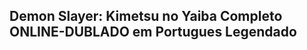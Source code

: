 ## Demon Slayer: Kimetsu no Yaiba Completo ONLINE-DUBLADO em Portugues Legendado

<!--

Assistir Filme Demon Slayer: Kimetsu no Yaiba Filme Completo HD 2023 Dublado Online Assistir Demon Slayer: Kimetsu no Yaiba Filme filme online completo dublado em português, Assista a Demon Slayer: Kimetsu no Yaiba Filme filme dublado e legendado em HD 720p online 𝙶ratis. Como assistir filme Demon Slayer: Kimetsu no Yaiba Filme dublado em português de graça?

Demon Slayer: Kimetsu no Yaiba - Assista a Filme Online em Streaming Legais

Clique aqui para assistir 🎬☞ Demon Slayer: Kimetsu no Yaiba 2023 Filme Completo

<animated-image data-catalyst=""><a href="https://justflixnet.com/pt/movie/1216221" rel="nofollow" data-target="animated-image.originalLink"><img src="https://camo.githubusercontent.com/917e6ed5c302499242165dcc02bdbce85c075fd21b35918eb9c0b771855261b8/68747470733a2f2f7374617469632e7769787374617469632e636f6d2f6d656469612f6232343966395f61646163386637306662336634356238383639313639366337376465313866337e6d76322e676966" alt="Foo" data-canonical-src="https://static.wixstatic.com/media/b249f9_adac8f70fb3f45b88691696c77de18f3~mv2.gif" style="max-width: 100%; display: inline-block;" data-target="animated-image.originalImage"></a>

Assistir Demon Slayer: Kimetsu no Yaiba Online Grátis com legendado ou dublado em português e em qualidade HD por streamings.

Você está hesitando em assistir a filmes online em sites?

Você não precisa hesitar para assistir ao filme Demon Slayer: Kimetsu no Yaiba completo em cinemgn.tv porque este site é confiável sem fraude.

Demon Slayer: Kimetsu no Yaiba está disponível. Encontre seus filmes para assistir online e assista-os em plataformas de streaming gratuitas. Demon Slayer: Kimetsu no Yaiba Dublagem ou Legendas de Filmes Online Disponível na plataforma de streaming.

Não há vestígios de Demon Slayer: Kimetsu no Yaiba Trail no Disney+, prova de que a House of Mouse não tem controle sobre toda a franquia! Lar de títulos como 'Star Wars', 'Marvel', 'Pixar', National GDemon Slayer: Kimetsu no Yaiba graphic', ESPN, STAR e muito mais, o Disney+ está disponível por um preço de assinatura anual de $ 79,99 ou uma taxa mensal de $ 0,99. Se você é só fã de alguma dessas marcas, vale a pena se inscrever no Disney+, e nem tem anúncios.

Demon Slayer: Kimetsu no Yaiba no HBO Max?

Desculpe, Demon Slayer: Kimetsu no Yaiba Way não está disponível no HBO Max. Há muito conteúdo do HBO Max por $ 14,99 por mês, essa assinatura é livre de anúncios e dá acesso a todos os títulos da biblioteca do HBO Max. O A plataforma de streaming anunciou uma versão suportada por anúncios que custa muito menos por US$ 9,99 por mês.

Voltando à ação e ao espetáculo que capturou pela primeira vez os espectadores ao redor do mundo 14 anos atrás com o ‘Transformers‘ original, ‘Demon Slayer: Kimetsu no Yaiba‘ levará o público à uma aventura pelo mundo, ambientada nos anos 90, e apresentará os Maximals, Predacons e Terrorcons à batalha existente na Terra entre Autobots e Decepticons.

O grande vilão será o Scourge, que incorpora pedaços de Transformers derrotados em seu corpo. Também teremos o Optimus Primal, o gorila líder dos Maximals, confidente de Optimus Prime. A história se passará em Machu Picchu, no Peru, na América do Sul e nos Estados Unidos.

Serviço ou site para assistir filme Demon Slayer: Kimetsu no Yaiba online grátis e melhor o de forma legal

Você sabia que é possível assistir a filme Demon Slayer: Kimetsu no Yaiba online grátis sem recorrer à pirataria? No entanto, é muito mais fácil cair na tentação quando se tem à disposição um universo de torrents ou sites que oferecem lançamentos gratuitos a um clique.

Se você quer assistir a filme completo Demon Slayer: Kimetsu no Yaiba online gratuitos, confira uma que o Olhar Digital preparou com sites para você. Sites que oferecem um vasto acervo aos usuários que desejam conferir o melhor da sétima arte, sem descumprir com as leis de direitos autorais. Confira!

Assistir Demon Slayer: Kimetsu no Yaiba (2023) filme online em plataforma de streaming

No cinemgn (cinemgn.tv) você pode assistir Demon Slayer: Kimetsu no Yaiba completa online de graça! Disponivel dublada e legendada, na qualidade HD.

Veja filme em seu celular, smart tv e computador agora mesmo agora mesmo!

Se você procura conteúdo de qualidade, aqui é o lugar certo. Estamos sempre trabalhando para proporcionar a melhor experiência, para que você possa assistir sua série da melhor maneira possível. Somos referência quando o assunto é assistir a filme Demon Slayer: Kimetsu no Yaiba online!

Encontre seu próximo filme para assistir Demon Slayer: Kimetsu no Yaiba online e veja em quais plataformas ele está disponível.

Sabemos do seu desafio em encontrar um filme online dublado ou legendado entre as mais diversas plataformas de streaming, como Netflix, YouTube, Amazon Prime Video, NOW, Apple TV e outras.

Como assistir filme Demon Slayer: Kimetsu no Yaiba online grátis? Para ver filmes online, clique no botão reproduzir e comece a assistir online em HD. Selecione o melhor player para assistir ao filme desejado.

No cinemgn.tv você vai encontrar filme Demon Slayer: Kimetsu no Yaiba em alta qualidade e não precisa ter cadastro no site.

ASSISTIR FILMES ONLINE EM NETFLIX A Netflix se tornou uma das principais formas de assistir conteúdo de forma legal em seu computador, smartphone ou TV. O serviço de streaming se tornou grande em todo o mundo e talvez por isso muitos acabem acreditando que não existem muitas outras opções disponíveis. Felizmente isso não é verdade, existem alguns sites excelentes para assistir filmes online grátis, totalmente dentro da lei.

Então para quem quer tentar algo novo, ou acha que já viu tudo o que queria ver na Netflix e outros streamings pagos, vamos mostrar uma lista de sites interessantes que servem como uma alternativa completamente gratuita ao famoso serviço de streaming. Eles são totalmente confiáveis para assistir aos seus filmes de forma gratuita e não vão prejudicar a segurança do seu dispositivo, e dependendo do tipo de filmes que você gosta, pode achar conteúdo melhor que a Netflix. Alguns deles têm até aplicativos para baixar em seu celular ou TV.

VER FILMES ONLINE EM YOUTUBE O YouTube é a maior fonte de vídeos da internet, mas algumas pessoas não sabem que também é possível assistir filmes online no serviço. Apesar de contar com a plataforma YouTube Filmes para compra de filmes de sucesso, também existem alguns filmes disponíveis na plataforma de maneira original, que são completamente gratuitos.

A maioria, entretanto, são filmes mais antigos, então essa dica é ideal para quem estiver procurando por um clássico de muitos anos atrás. Poucos também contam com legendas, então para quem não entende muito do inglês, é preciso procurar por uma opção do filme dublada, que também é possível encontrar com facilidade.

Aqui não há uma lista vasta e não é uma opção para quem procura por assistir filmes mais recentes, porém ainda é uma dica valiosa para quem procura por algo mais antigo e não seja exigente com a qualidade de imagem. Para acessar, acesse a categoria de filmes do YouTube.

Infelizmente o YouTube não disponibiliza de forma organizada os filmes online disponíveis de maneira gratuita, você precisa abrir as categorias e procurar.

No cinemgn.tv nossa missão é te ajudar a encontrar os melhores filmes em alta qualidade (HD) para você assistir online, no conforto da sua casa e em qual serviço de streaming preferir.

São diversos lançamentos e filmes antigos de gêneros como drama, terror, ação, comédia, suspense e muito mais.

Continue navegando e descubra seu próximo filme para ver online hoje.

Demon Slayer: Kimetsu no Yaiba no Amazon VidDemon Slayer: Kimetsu no Yaiba ?

Infelizmente, Demon Slayer: Kimetsu no Yaiba Path by Water não está disponível para transmissão gratuita no Amazon Prime VidDemon Slayer: Kimetsu no Yaiba . No entanto, você pode escolher outros programas e filmes para assistir a partir daí, pois possui uma grande variedade de programas e filmes que você pode escolher por US $ 14,99 por mês.

Demon Slayer: Kimetsu no Yaiba no Peacock?

Demon Slayer: Kimetsu no Yaiba Way não está disponível para assistir no Peacock no momento da escrita. A Peacock oferece uma assinatura que custa US$ 4,99 por mês ou US$ 49,99 por ano para uma conta premium. Como seu homônimo, a plataforma de streaming é gratuita para jogar com conteúdo ao ar livre, porém limitado.

Demon Slayer: Kimetsu no Yaiba no Paramount Plus?

Demon Slayer: Kimetsu no Yaiba The Road to Water não está no Paramount Plus. O Paramount Plus oferece a opção de assinatura adequada: a versão básica do serviço Paramount + Essential suporta um anúncio por US$ 4,99 por mês e um plano premium sem anúncios por US$ 9,99 por mês .

Onde posso ver filme Demon Slayer: Kimetsu no Yaiba de graça?

dd.filmy-zilla.lat é um site que oferece mais de 20.000 filmes gratuitos de streaming de todos os gêneros gratuitamente. Ao fazer login, você encontrará filmes em alta definição e sem limites, um grande catálogo para consultar e uma barra de pesquisa para permitir que você pesquise todos os filmes que deseja ver.

Você está se perguntando como assistir legalmente ao streaming gratuito do filme Demon Slayer: Kimetsu no Yaiba ? Se assim for, você ficará feliz que isso seja realmente possível, porque atualmente existem vários sites na Itália onde você pode assistir a filmes de todos os gêneros e épocas gratuitamente. Em alguns casos, pode ser necessário se registrar por e-mail ou usar sua conta online para fazer login.

Vou lhe contar em detalhes como você pode usar os sites mais populares da Internet, serviços online e aplicativos de smartphone/tablet para transmitir filmes gratuitamente. dd.filmy-zilla.lat é um dos melhores sites, A gama de filmes disponíveis vai desde os filmes mais recentes aos clássicos da história do cinema, dos filmes americanos aos filmes italianos, dos filmes de terror às comédias... enfim, a liberdade de escolha, o número de filmes é impressionante. Claro, você não o encontrará se for ao cinema. Demon Slayer: Kimetsu no Yaiba Filme Completo Demon Slayer: Kimetsu no Yaiba Filme Completo HD 2023 Demon Slayer: Kimetsu no Yaiba Filme Completo Dublado Demon Slayer: Kimetsu no Yaiba Filme Completo Dublado Topflix Demon Slayer: Kimetsu no Yaiba – Filme Completo Dublado Assistir Gratis Demon Slayer: Kimetsu no Yaiba Filme Completo Legendado Demon Slayer: Kimetsu no Yaiba Filme Completo Dublado Mega Filmes Demon Slayer: Kimetsu no Yaiba Filme Completo Dublado Mega Filmes Hd Demon Slayer: Kimetsu no Yaiba Filme Completo Dublado Hd Demon Slayer: Kimetsu no Yaiba Filme Completo Dublado Superflix Demon Slayer: Kimetsu no Yaiba Filme Completo Dublado Mmfilmes Demon Slayer: Kimetsu no Yaiba Filme Completo Dublado Netflix Demon Slayer: Kimetsu no Yaiba Filme Completo Dublado Google Drive Assistir Demon Slayer: Kimetsu no Yaiba Filme Completo Dublado Online hd 720p Demon Slayer: Kimetsu no Yaiba Filme Completo Dublado Pobreflix Demon Slayer: Kimetsu no Yaiba Filme Completo Dublado Demon Slayer: Kimetsu no Yaiba Filme Completo Dublado Topflix Demon Slayer: Kimetsu no Yaiba Filme Completo Dublado Assistir Gratis Demon Slayer: Kimetsu no Yaiba Filme Completo Dublado Online Demon Slayer: Kimetsu no Yaiba Filme Completo Dublado Mega Filmes Demon Slayer: Kimetsu no Yaiba Filme Completo Dublado Mega Filmes Hd Demon Slayer: Kimetsu no Yaiba Filme Completo Dublado Hd Demon Slayer: Kimetsu no Yaiba Filme Completo Dublado Superflix Demon Slayer: Kimetsu no Yaiba Filme Completo Dublado Mmfilmes Demon Slayer: Kimetsu no Yaiba Filme Completo Dublado Netflix Demon Slayer: Kimetsu no Yaiba Filme Completo Dublado Google Drive Demon Slayer: Kimetsu no Yaiba Filme Completo Dublado Pobreflix Demon Slayer: Kimetsu no Yaiba Filme Completo Dublado Assistir Online Grátis
